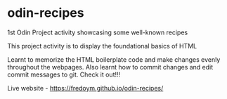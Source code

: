 # odin-recipes
1st Odin Project activity showcasing some well-known recipes

This project activity is to display the foundational basics of HTML

Learnt to memorize the HTML boilerplate code and make changes evenly throughout the webpages.
Also learnt how to commit changes and edit commit messages to git.
Check it out!!!

Live website - https://fredoym.github.io/odin-recipes/